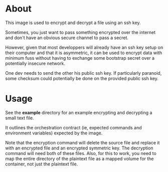 # About

This image is used to encrypt and decrypt a file using an ssh key.

Sometimes, you just want to pass something encrypted over the internet and don't have an obvious secure channel to pass a secret.

However, given that most developpers will already have an ssh key setup on their computer and that it is asymmetric, it can be used to encrypt data with minimum fuss without having to exchange some bootstrap secret over a potentially insecure network.

One dev needs to send the other his public ssh key. If particularly paranoid, some checksum could potentially be done on the provided public ssh key.

# Usage

See the **example** directory for an example encrypting and decrypting a small text file.

It outlines the orchestration contract (ie, expected commands and environment variables) expected by the image.

Note that the encryption command will delete the source file and replace it with an encrypted file and an encrypted symmetric key. The decryption command will need both of these files. Also, for this to work, you need to map the entire directory of the plaintext file as a mapped volume for the container, not just the plaintext file.

